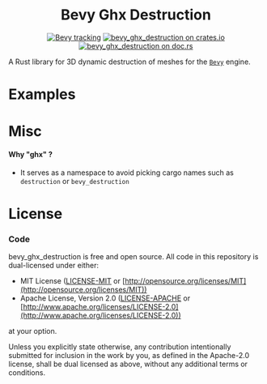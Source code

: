 <div align="center">

# Bevy Ghx Destruction

[![Bevy tracking](https://img.shields.io/badge/Bevy%20tracking-released%20version-lightblue)](https://github.com/bevyengine/bevy/blob/main/docs/plugins_guidelines.md#main-branch-tracking)
[![bevy_ghx_destruction on crates.io](https://img.shields.io/crates/v/bevy_ghx_destruction)](https://crates.io/crates/bevy_ghx_destruction)
[![bevy_ghx_destruction on doc.rs](https://docs.rs/bevy_ghx_destruction/badge.svg)](https://docs.rs/bevy_ghx_destruction)

</div>

A Rust library for 3D dynamic destruction of meshes for the [`Bevy`](https://github.com/bevyengine/bevy) engine.

# Examples

# Misc

#### Why "ghx" ?

- It serves as a namespace to avoid picking cargo names such as `destruction` or `bevy_destruction`

# License

### Code

bevy_ghx_destruction is free and open source. All code in this repository is dual-licensed under either:

* MIT License ([LICENSE-MIT](LICENSE-MIT) or [http://opensource.org/licenses/MIT](http://opensource.org/licenses/MIT))
* Apache License, Version 2.0 ([LICENSE-APACHE](LICENSE-APACHE) or [http://www.apache.org/licenses/LICENSE-2.0](http://www.apache.org/licenses/LICENSE-2.0))

at your option.

Unless you explicitly state otherwise, any contribution intentionally submitted for inclusion in the work by you, as defined in the Apache-2.0 license, shall be dual licensed as above, without any additional terms or conditions.

